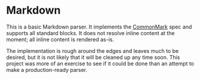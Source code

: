 # Markdown

This is a basic Markdown parser. It implements the
[CommonMark](https://commonmark.org/) spec and supports all standard blocks. It
does not resolve inline content at the moment; all inline content is rendered
as-is.

The implementation is rough around the edges and leaves much to be desired, but
it is not likely that it will be cleaned up any time soon. This project was more
of an exercise to see if it could be done than an attempt to make a
production-ready parser.

